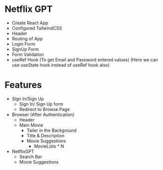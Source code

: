# Netflix GPT

- Create React App
- Configured TailwindCSS
- Header
- Routing of App
- Login Form
- SignUp Form
- Form Validation
- useRef Hook 
    (To get Email and Password entered values)
    (Here we can use useState hook instead of useRef hook also)

# Features

- Sign In/Sign Up
    - Sign In/ Sign Up form
    - Redirect to Browse Page
- Browser (After Authentication)
    - Header
    - Main Movie
        - Tailer in the Background
        - Title & Description
        - Movie Suggestions
            - MovieLists * N
- NetflixGPT
    - Search Bar
    - Movie Suggestions